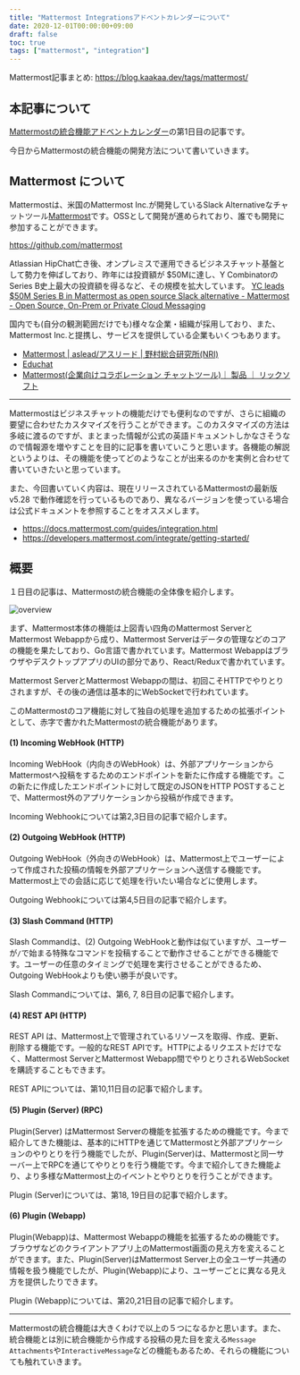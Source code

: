 ```yaml
---
title: "Mattermost Integrationsアドベントカレンダーについて"
date: 2020-12-01T00:00:00+09:00
draft: false
toc: true
tags: ["mattermost", "integration"]
---
```



Mattermost記事まとめ: https://blog.kaakaa.dev/tags/mattermost/

## 本記事について

[Mattermostの統合機能アドベントカレンダー](https://qiita.com/advent-calendar/2020/mattermost-integrations)の第1日目の記事です。

今日からMattermostの統合機能の開発方法について書いていきます。

## Mattermost について
Mattermostは、米国のMattermost Inc.が開発しているSlack Alternativeなチャットツール[Mattermost](https://mattermost.com)です。OSSとして開発が進められており、誰でも開発に参加することができます。

https://github.com/mattermost

Atlassian HipChat亡き後、オンプレミスで運用できるビジネスチャット基盤として勢力を伸ばしており、昨年には投資額が $50Mに達し、Y CombinatorのSeries B史上最大の投資額を得るなど、その規模を拡大しています。
[YC leads $50M Series B in Mattermost as open source Slack alternative \- Mattermost \- Open Source, On\-Prem or Private Cloud Messaging](https://mattermost.com/blog/yc-leads-50m-series-b-in-mattermost-as-open-source-slack-alternative/)


国内でも(自分の観測範囲だけでも)様々な企業・組織が採用しており、また、Mattermost Inc.と提携し、サービスを提供している企業もいくつもあります。
* [Mattermost \| aslead/アスリード \| 野村総合研究所\(NRI\)](https://aslead.nri.co.jp/products/mattermost.html)
* [Educhat](https://www.castalia.co.jp/educhat)
* [Mattermost\(企業向けコラボレーション チャットツール\)｜ 製品 ｜ リックソフト](https://www.ricksoft.jp/mattermost/)

---

Mattermostはビジネスチャットの機能だけでも便利なのですが、さらに組織の要望に合わせたカスタマイズを行うことができます。このカスタマイズの方法は多岐に渡るのですが、まとまった情報が公式の英語ドキュメントしかなさそうなので情報源を増やすことを目的に記事を書いていこうと思います。各機能の解説というよりは、その機能を使ってどのようなことが出来るのかを実例と合わせて書いていきたいと思っています。

また、今回書いていく内容は、現在リリースされているMattermostの最新版 v5.28 で動作確認を行っているものであり、異なるバージョンを使っている場合は公式ドキュメントを参照することをオススメします。

* https://docs.mattermost.com/guides/integration.html
* https://developers.mattermost.com/integrate/getting-started/

## 概要

１日目の記事は、Mattermostの統合機能の全体像を紹介します。

![overview](https://blog.kaakaa.dev/images/posts/advent-calendar-2020/day1/overview.drawio.png)

まず、Mattermost本体の機能は上図青い四角のMattermost ServerとMattermost Webappから成り、Mattermost Serverはデータの管理などのコアの機能を果たしており、Go言語で書かれています。Mattermost WebappはブラウザやデスクトップアプリのUIの部分であり、React/Reduxで書かれています。

Mattermost ServerとMattermost Webappの間は、初回こそHTTPでやりとりされますが、その後の通信は基本的にWebSocketで行われています。

このMattermostのコア機能に対して独自の処理を追加するための拡張ポイントとして、赤字で書かれたMattermostの統合機能があります。

#### (1) Incoming WebHook (HTTP)
Incoming WebHook（内向きのWebHook）は、外部アプリケーションからMattermostへ投稿をするためのエンドポイントを新たに作成する機能です。この新たに作成したエンドポイントに対して既定のJSONをHTTP POSTすることで、Mattermost外のアプリケーションから投稿が作成できます。

Incoming Webhookについては第2,3日目の記事で紹介します。

#### (2) Outgoing WebHook (HTTP)
Outgoing WebHook（外向きのWebHook）は、Mattermost上でユーザーによって作成された投稿の情報を外部アプリケーションへ送信する機能です。Mattermost上での会話に応じて処理を行いたい場合などに使用します。

Outgoing Webhookについては第4,5日目の記事で紹介します。

#### (3) Slash Command (HTTP)
Slash Commandは、(2) Outgoing WebHookと動作は似ていますが、ユーザーが`/`で始まる特殊なコマンドを投稿することで動作させることができる機能です。ユーザーの任意のタイミングで処理を実行させることができるため、Outgoing WebHookよりも使い勝手が良いです。

Slash Commandについては、第6, 7, 8日目の記事で紹介します。

#### (4) REST API (HTTP)
REST API は、Mattermost上で管理されているリソースを取得、作成、更新、削除する機能です。一般的なREST APIです。HTTPによるリクエストだけでなく、Mattermost ServerとMattermost Webapp間でやりとりされるWebSocketを購読することもできます。

REST APIについては、第10,11日目の記事で紹介します。

#### (5) Plugin (Server) (RPC)
Plugin(Server) はMattermost Serverの機能を拡張するための機能です。今まで紹介してきた機能は、基本的にHTTPを通じてMattermostと外部アプリケーションのやりとりを行う機能でしたが、Plugin(Server)は、Mattermostと同一サーバー上でRPCを通じてやりとりを行う機能です。今まで紹介してきた機能より、より多様なMattermost上のイベントとやりとりを行うことができます。

Plugin (Server)については、第18, 19日目の記事で紹介します。

#### (6) Plugin (Webapp)
Plugin(Webapp)は、Mattermost Webappの機能を拡張するための機能です。ブラウザなどのクライアントアプリ上のMattermost画面の見え方を変えることができます。また、Plugin(Server)はMattermost Server上の全ユーザー共通の情報を扱う機能でしたが、Plugin(Webapp)により、ユーザーごとに異なる見え方を提供したりできます。

Plugin (Webapp)については、第20,21日目の記事で紹介します。

---

Mattermostの統合機能は大きくわけで以上の５つになるかと思います。また、統合機能とは別に統合機能から作成する投稿の見た目を変える`Message Attachments`や`InteractiveMessage`などの機能もあるため、それらの機能についても触れていきます。
